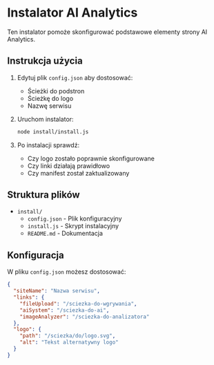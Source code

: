 # Instalator AI Analytics

Ten instalator pomoże skonfigurować podstawowe elementy strony AI Analytics.

## Instrukcja użycia

1. Edytuj plik `config.json` aby dostosować:
   - Ścieżki do podstron
   - Ścieżkę do logo
   - Nazwę serwisu

2. Uruchom instalator:
   ```bash
   node install/install.js
   ```

3. Po instalacji sprawdź:
   - Czy logo zostało poprawnie skonfigurowane
   - Czy linki działają prawidłowo
   - Czy manifest został zaktualizowany

## Struktura plików

- `install/`
  - `config.json` - Plik konfiguracyjny
  - `install.js` - Skrypt instalacyjny
  - `README.md` - Dokumentacja

## Konfiguracja

W pliku `config.json` możesz dostosować:

```json
{
  "siteName": "Nazwa serwisu",
  "links": {
    "fileUpload": "/sciezka-do-wgrywania",
    "aiSystem": "/sciezka-do-ai",
    "imageAnalyzer": "/sciezka-do-analizatora"
  },
  "logo": {
    "path": "/sciezka/do/logo.svg",
    "alt": "Tekst alternatywny logo"
  }
}
```